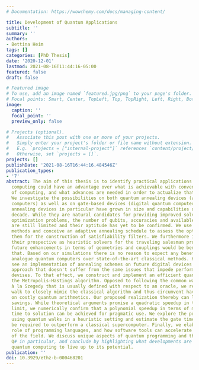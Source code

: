 ```yaml
---
# Documentation: https://wowchemy.com/docs/managing-content/

title: Development of Quantum Applications
subtitle: ''
summary: ''
authors:
- Bettina Heim
tags: []
categories: [PhD Thesis]
date: '2020-12-01'
lastmod: 2021-08-16T11:44:16-05:00
featured: false
draft: false

# Featured image
# To use, add an image named `featured.jpg/png` to your page's folder.
# Focal points: Smart, Center, TopLeft, Top, TopRight, Left, Right, BottomLeft, Bottom, BottomRight.
image:
  caption: ''
  focal_point: ''
  preview_only: false

# Projects (optional).
#   Associate this post with one or more of your projects.
#   Simply enter your project's folder or file name without extension.
#   E.g. `projects = ["internal-project"]` references `content/project/deep-learning/index.md`.
#   Otherwise, set `projects = []`.
projects: []
publishDate: '2021-08-16T16:44:16.484546Z'
publication_types:
- '7'
abstract: The aim of this thesis is to identify practical applications where quantum
  computing could have an advantage over what is achievable with conventional means
  of computing, and what advances are needed in order to actualize that potential.
  We investigate the possibilities on both quantum annealing devices (analogue quantum
  computers) as well as on gate-based devices (digital quantum computers). Quantum
  annealing devices in particular have grown in size and capabilities over the last
  decade. While they are natural candidates for providing improved solvers for NP-complete
  optimization problems, the number of qubits, accuracies and available couplings
  are still limited and their aptitude has yet to be confirmed. We use Monte Carlo
  methods and conceive an adaptive annealing schedule to assess the options to leverage
  them for the construction of satisfiability filters. We furthermore investigate
  their prospective as heuristic solvers for the traveling salesman problem, and what
  future enhancements in terms of geometries and couplings would be beneficial for
  that. Based on our simulations there is no reason to expect any benefits to leveraging
  analogue quantum computers over state-of-the-art classical methods. However, we
  see an implementation of annealing schemes on future digital devices as a promising
  approach that doesn't suffer from the same issues that impede performance on analogue
  devises. To that effect, we construct and implement an efficient quantization of
  the Metropolis-Hastings algorithm. Opposed to following the common way of quantization
  à la Szegedy that is usually defined with respect to an oracle, we reformulate the
  walk to closely mimic the classical algorithm and thus circumvent having to rely
  on costly quantum arithmetics. Our proposed realization thereby can lead to substantial
  savings. While theoretical arguments promise a quadratic speedup in the asymptotic
  limit, we numerically confirm that a polynomial speedup in terms of minimal total
  time to solution can be achieved for pragmatic use. We explore the prospects of
  using quantum walks in a heuristic setting and estimate the gate times the would
  be required to outperform a classical supercomputer. Finally, we elaborate on the
  role of programming languages, and how software tools can accelerate the advancement
  of the field. We discuss unique aspects of quantum programming and the purpose of
  Q# in particular, and conclude by highlighting what developments are needed for
  quantum computing to live up to its potential.
publication: ''
doi: 10.3929/ethz-b-000468201
---
```

